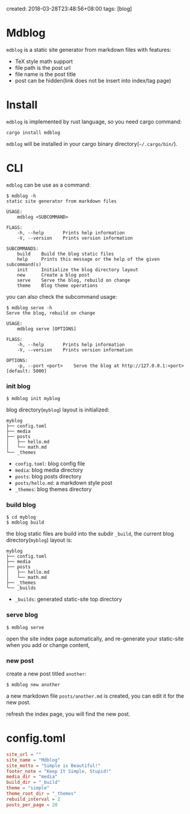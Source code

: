 created: 2018-03-28T23:48:56+08:00
tags: [blog]

# Mdblog

`mdblog` is a static site generator from markdown files with features:

* TeX style math support
* file path is the post url
* file name is the post title
* post can be hidden(link does not be insert into index/tag page)


# Install

`mdblog` is implemented by rust language, so you need cargo command:

```
cargo install mdblog
```

`mdblog` will be installed in your cargo binary directory(`~/.cargo/bin/`).


# CLI

`mdblog` can be use as a command:

```
$ mdblog -h
static site generator from markdown files

USAGE:
    mdblog <SUBCOMMAND>

FLAGS:
    -h, --help       Prints help information
    -V, --version    Prints version information

SUBCOMMANDS:
    build    Build the blog static files
    help     Prints this message or the help of the given subcommand(s)
    init     Initialize the blog directory layout
    new      Create a blog post
    serve    Serve the blog, rebuild on change
    theme    Blog theme operations
```

you can also check the subcommand usage:

```
$ mdblog serve -h
Serve the blog, rebuild on change

USAGE:
    mdblog serve [OPTIONS]

FLAGS:
    -h, --help       Prints help information
    -V, --version    Prints version information

OPTIONS:
    -p, --port <port>    Serve the blog at http://127.0.0.1:<port> [default: 5000]
```


### init blog

```
$ mdblog init myblog
```

blog directory(`myblog`) layout is initialized:

```
myblog
├── config.toml
├── media
├── posts
│   ├── hello.md
│   └── math.md
└── _themes
```

* `config.toml`: blog config file
* `media`: blog media directory
* `posts`: blog posts directory
* `posts/hello.md`: a markdown style post
* `_themes`: blog themes directory

### build blog

```
$ cd myblog
$ mdblog build
```

the blog static files are build into the subdir `_build`, the current blog directory(`myblog`) layout is:

```
myblog
├── config.toml
├── media
├── posts
│   ├── hello.md
│   └── math.md
├── _themes
└── _builds
```

* `_builds`: generated static-site top directory

### serve blog

```
$ mdblog serve
```

open the site index page automatically,
and re-generate your static-site when you add or change content,

### new post

create a new post titled `another`:

```
$ mdblog new another
```

a new markdown file `posts/another.md` is created,
you can edit it for the new post.

refresh the index page, you will find the new post.


# config.toml

```toml
site_url = ""
site_name = "Mdblog"
site_motto = "Simple is Beautiful!"
footer_note = "Keep It Simple, Stupid!"
media_dir = "media"
build_dir = "_build"
theme = "simple"
theme_root_dir = "_themes"
rebuild_interval = 2
posts_per_page = 20
```
